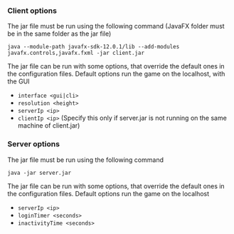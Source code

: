 ### Client options
The jar file must be run using the following command (JavaFX folder must be in the same folder as the jar file)
```
java --module-path javafx-sdk-12.0.1/lib --add-modules javafx.controls,javafx.fxml -jar client.jar
```
The jar file can be run with some options, that override the default ones in the configuration files. Default options run the game on the localhost, with the GUI
* `interface <gui|cli>`
* `resolution <height>`
* `serverIp <ip>`
* `clientIp <ip>` (Specify this only if server.jar is not running on the same machine of client.jar)

### Server options
The jar file must be run using the following command
```
java -jar server.jar
```
The jar file can be run with some options, that override the default ones in the configuration files. Default options run the game on the localhost
* `serverIp <ip>`
* `loginTimer <seconds>`
* `inactivityTime <seconds>`
